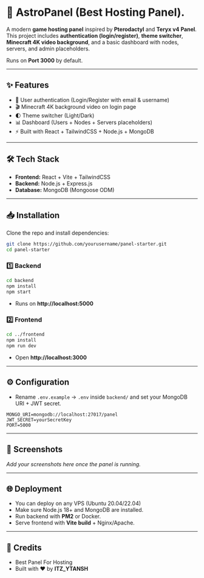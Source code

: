 # 🚀 AstroPanel (Best Hosting Panel).

A modern **game hosting panel** inspired by **Pterodactyl** and **Teryx v4 Panel**.  
This project includes **authentication (login/register)**, **theme switcher**, **Minecraft 4K video background**, and a basic dashboard with nodes, servers, and admin placeholders.  

Runs on **Port 3000** by default.  

---

## ✨ Features
- 🔑 User authentication (Login/Register with email & username)  
- 🎬 Minecraft 4K background video on login page  
- 🌓 Theme switcher (Light/Dark)  
- 📊 Dashboard (Users + Nodes + Servers placeholders)  
- ⚡ Built with React + TailwindCSS + Node.js + MongoDB  

---

## 🛠 Tech Stack
- **Frontend:** React + Vite + TailwindCSS  
- **Backend:** Node.js + Express.js  
- **Database:** MongoDB (Mongoose ODM)  

---

## 📥 Installation

Clone the repo and install dependencies:

```bash
git clone https://github.com/yourusername/panel-starter.git
cd panel-starter
```

### 1️⃣ Backend
```bash
cd backend
npm install
npm start
```
- Runs on **http://localhost:5000**

### 2️⃣ Frontend
```bash
cd ../frontend
npm install
npm run dev
```
- Open **http://localhost:3000**

---

## ⚙️ Configuration
- Rename `.env.example` → `.env` inside `backend/` and set your MongoDB URI + JWT secret.
```env
MONGO_URI=mongodb://localhost:27017/panel
JWT_SECRET=yourSecretKey
PORT=5000
```

---

## 📸 Screenshots
_Add your screenshots here once the panel is running._

---

## 🌐 Deployment
- You can deploy on any VPS (Ubuntu 20.04/22.04)  
- Make sure Node.js 18+ and MongoDB are installed.  
- Run backend with **PM2** or Docker.  
- Serve frontend with **Vite build** + Nginx/Apache.  

---

## 🤝 Credits
- Best Panel For Hosting  
- Built with ❤️ by **ITZ_YTANSH**  
